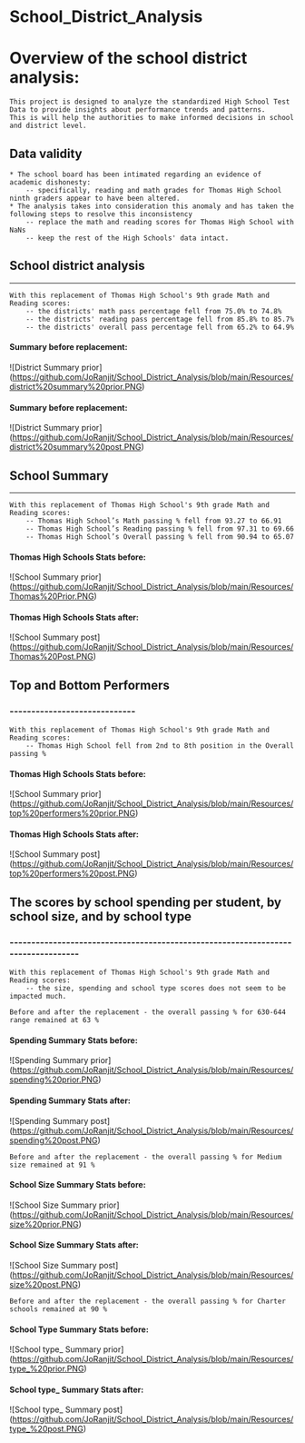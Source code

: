 # School_District_Analysis

# Overview of the school district analysis:
	This project is designed to analyze the standardized High School Test Data to provide insights about performance trends and patterns.
	This is will help the authorities to make informed decisions in school and district level.

## Data validity
	* The school board has been intimated regarding an evidence of academic dishonesty: 
		-- specifically, reading and math grades for Thomas High School ninth graders appear to have been altered. 
	* The analysis takes into consideration this anomaly and has taken the following steps to resolve this inconsistency
		-- replace the math and reading scores for Thomas High School with NaNs 
		-- keep the rest of the High Schools' data intact.
			
## School district analysis
---------------------------
	With this replacement of Thomas High School's 9th grade Math and Reading scores:
		-- the districts' math pass percentage fell from 75.0% to 74.8%
		-- the districts' reading pass percentage fell from 85.8% to 85.7%
		-- the districts' overall pass percentage fell from 65.2% to 64.9%
#### Summary before replacement:	
![District Summary prior] (https://github.com/JoRanjit/School_District_Analysis/blob/main/Resources/district%20summary%20prior.PNG)
#### Summary before replacement:	
![District Summary prior] (https://github.com/JoRanjit/School_District_Analysis/blob/main/Resources/district%20summary%20post.PNG)
			
		
## School Summary
------------------
	With this replacement of Thomas High School's 9th grade Math and Reading scores:
		-- Thomas High School’s Math passing % fell from 93.27 to 66.91
		-- Thomas High School’s Reading passing % fell from 97.31 to 69.66
		-- Thomas High School’s Overall passing % fell from 90.94 to 65.07
		
#### Thomas High Schools Stats before:
![School Summary prior] (https://github.com/JoRanjit/School_District_Analysis/blob/main/Resources/Thomas%20Prior.PNG)

#### Thomas High Schools Stats after:
![School Summary post] (https://github.com/JoRanjit/School_District_Analysis/blob/main/Resources/Thomas%20Post.PNG)
			
## Top and Bottom Performers
### -----------------------------
	With this replacement of Thomas High School's 9th grade Math and Reading scores:
		-- Thomas High School fell from 2nd to 8th position in the Overall passing %
	
#### Thomas High Schools Stats before:
![School Summary prior] (https://github.com/JoRanjit/School_District_Analysis/blob/main/Resources/top%20performers%20prior.PNG)

#### Thomas High Schools Stats after:
![School Summary post] (https://github.com/JoRanjit/School_District_Analysis/blob/main/Resources/top%20performers%20post.PNG)
			
## The scores by school spending per student, by school size, and by school type
### ---------------------------------------------------------------------------------
	With this replacement of Thomas High School's 9th grade Math and Reading scores:
		-- the size, spending and school type scores does not seem to be impacted much.
			
	Before and after the replacement - the overall passing % for 630-644 range remained at 63 %
		
#### Spending Summary Stats before:
![Spending Summary prior] (https://github.com/JoRanjit/School_District_Analysis/blob/main/Resources/spending%20prior.PNG)

#### Spending Summary Stats after:
![Spending Summary post] (https://github.com/JoRanjit/School_District_Analysis/blob/main/Resources/spending%20post.PNG)
		
	Before and after the replacement - the overall passing % for Medium size remained at 91 %
		
#### School Size Summary Stats before:
![School Size Summary prior] (https://github.com/JoRanjit/School_District_Analysis/blob/main/Resources/size%20prior.PNG)

#### School Size Summary Stats after:
![School Size Summary post] (https://github.com/JoRanjit/School_District_Analysis/blob/main/Resources/size%20post.PNG)
			
	Before and after the replacement - the overall passing % for Charter schools remained at 90 %
		
#### School Type Summary Stats before:
![School type_ Summary prior] (https://github.com/JoRanjit/School_District_Analysis/blob/main/Resources/type_%20prior.PNG)

#### School type_ Summary Stats after:
![School type_ Summary post] (https://github.com/JoRanjit/School_District_Analysis/blob/main/Resources/type_%20post.PNG)

